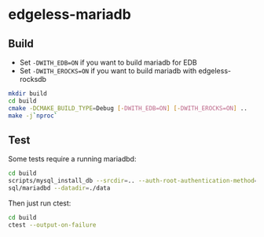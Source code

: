 # edgeless-mariadb

## Build

* Set `-DWITH_EDB=ON` if you want to build mariadb for EDB
* Set `-DWITH_EROCKS=ON` if you want to build mariadb with edgeless-rocksdb

```sh
mkdir build
cd build
cmake -DCMAKE_BUILD_TYPE=Debug [-DWITH_EDB=ON] [-DWITH_EROCKS=ON] ..
make -j`nproc`
```

## Test
Some tests require a running mariadbd:
```sh
cd build
scripts/mysql_install_db --srcdir=.. --auth-root-authentication-method=normal --no-defaults
sql/mariadbd --datadir=./data
```

Then just run ctest:
```sh
cd build
ctest --output-on-failure
```
